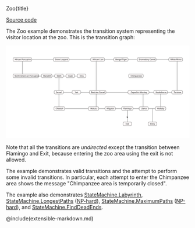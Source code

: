 Zoo{title}

[Source code](https://github.com/SAKryukov/generic-state-machine/tree/main/code/Tests/TestZoo)

The Zoo example demonstrates the transition system representing the visitor location at the zoo. This is the transition graph:

![Zoo](zoo.svg)

Note that all the transitions are *undirected* except the transition between Flamingo and Exit, because entering the zoo area using the exit is not allowed.

The example demonstrates valid transitions and the attempt to perform some invalid transitions. In particular, each attempt to enter the Chimpanzee area shows the message "Chimpanzee area is temporarily closed".

The example also demonstrates [StateMachine.Labyrinth](index.html#heading-labyrinth), [StateMachine.LongestPaths](index.html#heading-longestpaths) ([NP-hard](https://en.wikipedia.org/wiki/NP-hardness)), [StateMachine.MaximumPaths](index.html#heading-maximumpaths) ([NP-hard](https://en.wikipedia.org/wiki/NP-hardness)), and [StateMachine.FindDeadEnds](index.html#heading-finddeadends).

@include(extensible-markdown.md)